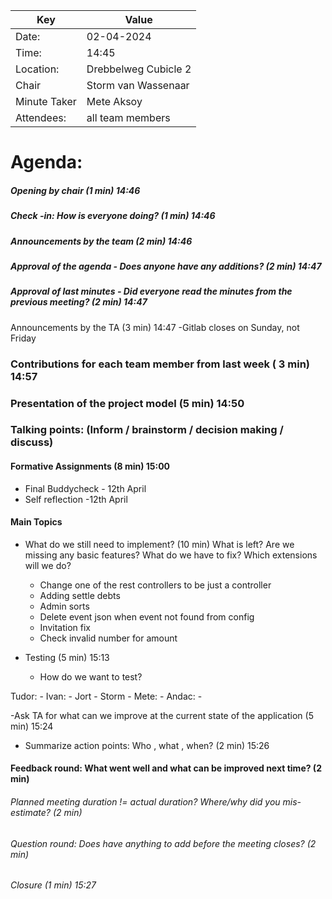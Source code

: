 | Key | Value                |
| --- |----------------------|
| Date: | 02-04-2024            |
| Time: | 14:45                |
| Location: | Drebbelweg Cubicle 2 |
| Chair | Storm van Wassenaar |
| Minute Taker | Mete Aksoy  |
| Attendees: | all team members     |
# Agenda: 
##### Opening by chair (1 min) 14:46
##### Check -in: How is everyone doing? (1 min) 14:46
##### Announcements by the team (2 min) 14:46
##### Approval of the agenda - Does anyone have any additions? (2 min) 14:47

##### Approval of last minutes - Did everyone read the minutes from the previous meeting? (2 min) 14:47

 Announcements by the TA (3 min) 14:47
 -Gitlab closes on Sunday, not Friday

### Contributions for each team member from last week ( 3 min) 14:57

### Presentation of the project model (5 min) 14:50

### Talking points: (Inform / brainstorm / decision making / discuss) 
#### Formative Assignments (8 min) 15:00

- Final Buddycheck - 12th April
- Self reflection -12th April


#### Main Topics

- What do we still need to implement? (10 min)
    What is left? Are we missing any basic features? What do we have to fix? Which extensions will we do?
    - Change one of the rest controllers to be just a controller
	- Adding settle debts
    - Admin sorts
    - Delete event json when event not found from config
    - Invitation fix
    - Check invalid number for amount 
  
- Testing (5 min) 15:13
    - How do we want to test?


Tudor:
    -
Ivan:
    - 
Jort
    - 
Storm
    - 
Mete:
    - 
Andac:
    - 
	
-Ask TA for what can we improve at the current state of the application (5 min) 15:24

- Summarize action points: Who , what , when? (2 min) 15:26


#### Feedback round: What went well and what can be improved next time? (2 min)
###### Planned meeting duration != actual duration? Where/why did you mis-estimate? (2 min)
###### Question round: Does  have anything to add before the meeting closes? (2 min)
###### Closure (1 min) 15:27
